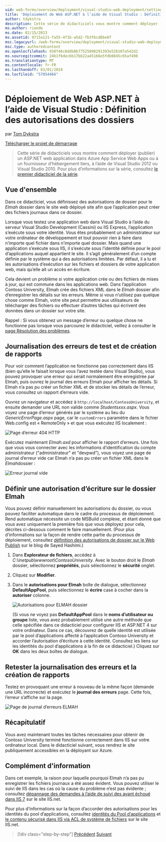 ```yaml
---
uid: web-forms/overview/deployment/visual-studio-web-deployment/setting-folder-permissions
title: 'Déploiement de Web ASP.NET à l’aide de Visual Studio : Définition des autorisations de dossier | Microsoft Docs'
author: tdykstra
description: Cette série de didacticiels vous montre comment déployer (publier) un ASP.NET web application dans Azure App Service Web Apps ou à un fournisseur d’hébergement tiers, en utilisant des éléments...
ms.author: riande
ms.date: 02/15/2013
ms.assetid: 9715a121-fa55-4f1b-a5d2-fb3f6cd8be8f
msc.legacyurl: /web-forms/overview/deployment/visual-studio-web-deployment/setting-folder-permissions
msc.type: authoredcontent
ms.openlocfilehash: 930f46c0ddb0b77525098291393e526107a542d2
ms.sourcegitcommit: 24b1f6decbb17bb22a45166e5fdb0845c65af498
ms.translationtype: MT
ms.contentlocale: fr-FR
ms.lasthandoff: 03/01/2019
ms.locfileid: "57054466"
---
```

<a name="aspnet-web-deployment-using-visual-studio-setting-folder-permissions"></a>Déploiement de Web ASP.NET à l’aide de Visual Studio : Définition des autorisations des dossiers
====================
par [Tom Dykstra](https://github.com/tdykstra)

[Télécharger le projet de démarrage](http://go.microsoft.com/fwlink/p/?LinkId=282627)

> Cette série de didacticiels vous montre comment déployer (publier) un ASP.NET web application dans Azure App Service Web Apps ou à un fournisseur d’hébergement tiers, à l’aide de Visual Studio 2012 ou Visual Studio 2010. Pour plus d’informations sur la série, consultez [le premier didacticiel de la série](introduction.md).


## <a name="overview"></a>Vue d'ensemble

Dans ce didacticiel, vous définissez des autorisations de dossier pour le *Elmah* dossier dans le site web déployé site afin que l’application peut créer des fichiers journaux dans ce dossier.

Lorsque vous testez une application web dans Visual Studio à l’aide du serveur Visual Studio Development (Cassini) ou IIS Express, l’application s’exécute sous votre identité. Vous êtes probablement un administrateur sur votre ordinateur de développement et tout pouvoir rien à faire dans n’importe quel fichier dans n’importe quel dossier. Mais quand une application s’exécute sous IIS, il s’exécute sous l’identité définie pour le pool d’applications auquel appartient le site. Il s’agit généralement d’un compte définie par le système qui a des autorisations limitées. Par défaut, il a lu et les autorisations d’exécution sur les fichiers et dossiers de votre application web, mais qu’elle ait un accès en écriture.

Cela devient un problème si votre application crée ou des fichiers de mises à jour, qui est commune dans les applications web. Dans l’application Contoso University, Elmah crée des fichiers XML dans le *Elmah* dossier afin d’enregistrer les détails sur les erreurs. Même si vous n’utilisez pas quelque chose comme Elmah, votre site peut permettre aux utilisateurs de télécharger des fichiers ou effectuer d’autres tâches qui écrivent des données dans un dossier sur votre site.

Rappel : Si vous obtenez un message d’erreur ou quelque chose ne fonctionne pas lorsque vous parcourez le didacticiel, veillez à consulter le [page Résolution des problèmes](troubleshooting.md).

## <a name="test-error-logging-and-reporting"></a>Journalisation des erreurs de test et de création de rapports

Pour voir comment l’application ne fonctionne pas correctement dans IIS (bien qu’elle le faisait lorsque vous l’avez testée dans Visual Studio), vous pouvez provoquer une erreur qui serait normalement être enregistrée par Elmah, puis ouvrez le journal des erreurs Elmah pour afficher les détails. Si Elmah n’a pas pu créer un fichier XML et de stocker les détails de l’erreur, vous consultez un rapport d’erreurs vide.

Ouvrez un navigateur et accédez à `http://localhost/ContosoUniversity`, et ensuite demander une URL non valide comme *Studentsxxx.aspx*. Vous voyez une page d’erreur générés par le système au lieu du *GenericErrorPage.aspx* page, car le `customErrors` paramètre dans le fichier Web.config est « RemoteOnly » et que vous exécutez IIS localement :

![Page d’erreur 404 HTTP](setting-folder-permissions/_static/image1.png)

Exécutez maintenant *Elmah.axd* pour afficher le rapport d’erreurs. Une fois que vous vous connecter avec les informations d’identification du compte administrateur (&quot;administrateur&quot; et &quot;devpwd&quot;), vous voyez une page de journal d’erreur vide car Elmah n’a pas pu créer un fichier XML dans le *Elmah*dossier :

![Erreur journal vide](setting-folder-permissions/_static/image2.png)

## <a name="set-write-permission-on-the-elmah-folder"></a>Définir une autorisation d’écriture sur le dossier Elmah

Vous pouvez définir manuellement les autorisations du dossier, ou vous pouvez faciliter automatique dans le cadre du processus de déploiement. Rend automatique nécessite un code MSBuild complexe, et étant donné que vous avez uniquement la première fois que vous déployez pour cela, décrites ci-dessous comment le faire manuellement. (Pour plus d’informations sur la façon de rendre cette partie du processus de déploiement, consultez [définition des autorisations de dossier sur le Web Publish](http://sedodream.com/2011/11/08/SettingFolderPermissionsOnWebPublish.aspx) sur le blog de Sayed Hashimi.)

1. Dans **Explorateur de fichiers**, accédez à *C:\inetpub\wwwroot\ContosoUniversity*. Avec le bouton droit le *Elmah* dossier, sélectionnez **propriétés**, puis sélectionnez le **sécurité** onglet.
2. Cliquez sur **Modifier**.
3. Dans le **autorisations pour Elmah** boîte de dialogue, sélectionnez **DefaultAppPool**, puis sélectionnez le **écrire** case à cocher dans la **autoriser** colonne.

    ![Autorisations pour ELMAH dossier](setting-folder-permissions/_static/image3.png)

    (Si vous ne voyez pas **DefaultAppPool** dans le **noms d’utilisateur ou groupe** liste, vous avez probablement utilisé une autre méthode que celle spécifiée dans ce didacticiel pour configurer IIS et ASP.NET 4 sur votre ordinateur. Dans ce cas, découvrez de quelle identité est utilisée par le pool d’applications affecté à l’application Contoso University et accorder l’autorisation d’écriture à cette identité. Consultez les liens sur les identités du pool d’applications à la fin de ce didacticiel.) Cliquez sur **OK** dans les deux boîtes de dialogue.

## <a name="retest-error-logging-and-reporting"></a>Retester la journalisation des erreurs et la création de rapports

Testez en provoquant une erreur à nouveau de la même façon (demande une URL incorrecte) et exécutez le **journal des erreurs** page. Cette fois, l’erreur s’affiche sur la page.

![Page de journal d’erreurs ELMAH](setting-folder-permissions/_static/image4.png)

## <a name="summary"></a>Récapitulatif

Vous avez maintenant toutes les tâches nécessaires pour obtenir de Contoso University terminé fonctionne correctement dans IIS sur votre ordinateur local. Dans le didacticiel suivant, vous rendrez le site publiquement accessibles en la déployant sur Azure.

## <a name="more-information"></a>Complément d'information

Dans cet exemple, la raison pour laquelle pourquoi Elmah n’a pas pu enregistrer les fichiers journaux a été assez évident. Vous pouvez utiliser le suivi de IIS dans les cas où la cause du problème n’est pas évidente ; consultez [dépannage des demandes à l’aide de suivi des ayant échoué dans IIS 7](https://www.iis.net/learn/troubleshoot/using-failed-request-tracing/troubleshooting-failed-requests-using-tracing-in-iis) sur le site IIS.net.

Pour plus d’informations sur la façon d’accorder des autorisations pour les identités du pool d’applications, consultez [identités du Pool d’applications](https://www.iis.net/learn/manage/configuring-security/application-pool-identities) et [le contenu sécurisé dans IIS via ACL de système de fichiers](https://www.iis.net/learn/get-started/planning-for-security/secure-content-in-iis-through-file-system-acls) sur le site IIS.net.

> [!div class="step-by-step"]
> [Précédent](deploying-to-iis.md)
> [Suivant](deploying-to-production.md)
